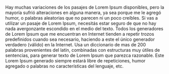 Hay muchas variaciones de los pasajes de Lorem Ipsum disponibles, pero la mayoría sufrió alteraciones en alguna manera,
ya sea porque me le agregó humor, o palabras aleatorias que no parecen ni un poco creíbles. Si vas a utilizar un pasaje
de Lorem Ipsum, necesitás estar seguro de que no hay nada avergonzante escondido en el medio del texto. Todos los generadores
de Lorem Ipsum que me encuentran en Internet tienden a repetir trozos predefinidos cuando sea necesario, haciendo a este el único
generador verdadero (válido) en la Internet. Usa un diccionario de mas de 200 palabras provenientes del latín, combinadas con
estructuras muy útiles de sentencias, para generar texto de Lorem Ipsum que parezca razonable. Este Lorem Ipsum generado
siempre estará libre de repeticiones, humor agregado o palabras no características del lenguaje, etc.

